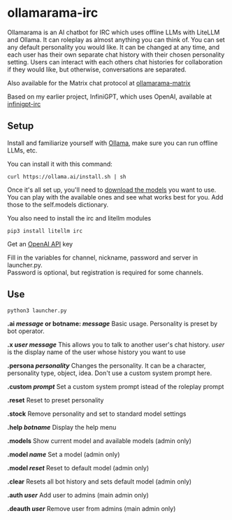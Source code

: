 # ollamarama-irc
Ollamarama is an AI chatbot for IRC which uses offline LLMs with LiteLLM and Ollama.  It can roleplay as almost anything you can think of.  You can set any default personality you would like.  It can be changed at any time, and each user has their own separate chat history with their chosen personality setting.  Users can interact with each others chat histories for collaboration if they would like, but otherwise, conversations are separated.

Also available for the Matrix chat protocol at [ollamarama-matrix](https://github.com/h1ddenpr0cess20/ollamarama-matrix/)

Based on my earlier project, InfiniGPT, which uses OpenAI, available at [infinigpt-irc](https://github.com/h1ddenpr0cess20/infinigpt-irc)

## Setup
Install and familiarize yourself with [Ollama](https://ollama.ai/), make sure you can run offline LLMs, etc.

You can install it with this command:
```
curl https://ollama.ai/install.sh | sh
```

Once it's all set up, you'll need to [download the models](https://ollama.ai/library) you want to use.  You can play with the available ones and see what works best for you.  Add those to the self.models dictionary.


You also need to install the irc and litellm modules

```
pip3 install litellm irc
```
Get an [OpenAI API](https://platform.openai.com/signup) key 

Fill in the variables for channel, nickname, password and server in launcher.py.  
Password is optional, but registration is required for some channels.

## Use

```
python3 launcher.py
```

**.ai _message_ or botname: _message_**
    Basic usage.
    Personality is preset by bot operator.
    
**.x _user message_**
    This allows you to talk to another user's chat history.
    _user_ is the display name of the user whose history you want to use
     
**.persona _personality_**
    Changes the personality.  It can be a character, personality type, object, idea.
    Don't use a custom system prompt here.

**.custom _prompt_**
    Set a custom system prompt istead of the roleplay prompt
        
**.reset**
    Reset to preset personality
    
**.stock**
    Remove personality and set to standard model settings

**.help _botname_**
    Display the help menu

**.models**
    Show current model and available models (admin only)

**.model _name_**
    Set a model (admin only)

**.model _reset_**
    Reset to default model (admin only)

**.clear**
    Resets all bot history and sets default model (admin only)

**.auth _user_**
    Add user to admins (main admin only)

**.deauth _user_**
    Remove user from admins (main admin only)